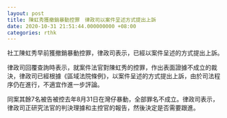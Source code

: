 ```yaml
---
layout: post
title: 陳虹秀獲撤銷暴動控罪　律政司以案件呈述方式提出上訴
date: 2020-10-31 21:51:44.000000000 +08:00
categories: rthk
---
```


社工陳虹秀早前獲撤銷暴動控罪，律政司表示，已經以案件呈述的方式提出上訴。

律政司回覆查詢時表示，就案件法官對陳虹秀的控罪，作出表面證據不成立的裁決，律政司已經根據《區域法院條例》，以案件呈述的方式提出上訴，由於司法程序仍在進行，不適宜作進一步評論。

同案其餘7名被告被控去年8月31日在灣仔暴動，全部罪名不成立。律政司表示，律政司正研究法官的判決理據和主控官的報告，然後決定是否需要跟進。
